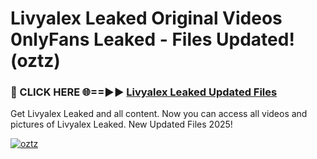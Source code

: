 # Livyalex Leaked Original Videos 0nlyFans Leaked - Files Updated! (oztz)

<h3>🔴 CLICK HERE 🌐==►► <a href="https://tinyurl.com/ms9xzufz" rel="nofollow">Livyalex Leaked Updated Files</a></h3>

Get Livyalex Leaked and all content. Now you can access all videos and pictures of Livyalex Leaked. New Updated Files 2025!

[![oztz](https://i.imgur.com/ppqm5kG.gif)](https://tinyurl.com/ms9xzufz)
